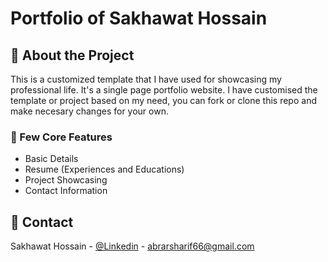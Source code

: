 # Portfolio of Sakhawat Hossain

## :star2: About the Project

This is a customized template that I have used for showcasing my professional life. It's a single page portfolio website. I have customised the template or project based on my need, you can fork or clone this repo and make necesary changes for your own.

### :dart: Few Core Features

- Basic Details
- Resume (Experiences and Educations)
- Project Showcasing
- Contact Information

## :handshake: Contact

Sakhawat Hossain - [@Linkedin](https://www.linkedin.com/in/abrar-sharif/) -
abrarsharif66@gmail.com 
